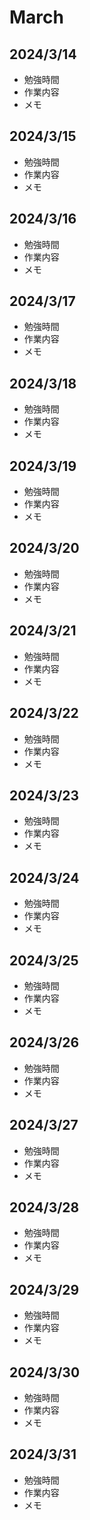 # March

## 2024/3/14

- 勉強時間
- 作業内容
- メモ

## 2024/3/15

- 勉強時間
- 作業内容
- メモ

## 2024/3/16

- 勉強時間
- 作業内容
- メモ

## 2024/3/17

- 勉強時間
- 作業内容
- メモ

## 2024/3/18

- 勉強時間
- 作業内容
- メモ

## 2024/3/19

- 勉強時間
- 作業内容
- メモ

## 2024/3/20

- 勉強時間
- 作業内容
- メモ

## 2024/3/21

- 勉強時間
- 作業内容
- メモ

## 2024/3/22

- 勉強時間
- 作業内容
- メモ

## 2024/3/23

- 勉強時間
- 作業内容
- メモ

## 2024/3/24

- 勉強時間
- 作業内容
- メモ

## 2024/3/25

- 勉強時間
- 作業内容
- メモ

## 2024/3/26

- 勉強時間
- 作業内容
- メモ

## 2024/3/27

- 勉強時間
- 作業内容
- メモ

## 2024/3/28

- 勉強時間
- 作業内容
- メモ

## 2024/3/29

- 勉強時間
- 作業内容
- メモ

## 2024/3/30

- 勉強時間
- 作業内容
- メモ

## 2024/3/31

- 勉強時間
- 作業内容
- メモ
